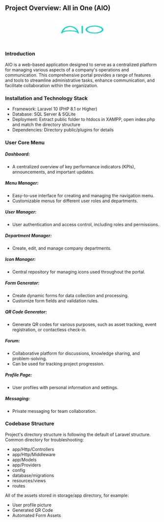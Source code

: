 ## Project Overview: All in One (AIO)
<p align="center">
    <img src="./public/img/logo.png" width="200">
</p>

### Introduction
AIO is a web-based application designed to serve as a centralized platform for managing various aspects of a company's operations and communication. This comprehensive portal provides a range of features and tools to streamline administrative tasks, enhance communication, and facilitate collaboration within the organization.

### Installation and Technology Stack
- Framework: Laravel 10 (PHP 8.1 or Higher)
- Database: SQL Server & SQLite
- Deployment: Extract public folder to htdocs in XAMPP, open index.php and match the directory structure
- Dependencies: Directory public/plugins for details

### User Core Menu
##### Dashboard:
- A centralized overview of key performance indicators (KPIs), announcements, and important updates.
##### Menu Manager:
- Easy-to-use interface for creating and managing the navigation menu.
- Customizable menus for different user roles and departments.
##### User Manager:
- User authentication and access control, including roles and permissions. 
##### Department Manager:
- Create, edit, and manage company departments.
##### Icon Manager:
- Central repository for managing icons used throughout the portal.
##### Form Generator:
- Create dynamic forms for data collection and processing.
- Customize form fields and validation rules.
##### QR Code Generator:
- Generate QR codes for various purposes, such as asset tracking, event registration, or contactless check-in.
##### Forum:
- Collaborative platform for discussions, knowledge sharing, and problem-solving.
- Can be used for tracking project progression.
##### Profile Page:
- User profiles with personal information and settings.
##### Messaging:
- Private messaging for team collaboration.


### Codebase Structure
Project's directory structure is following the default of Laravel structure. Common directory for troubleshooting:
- app/Http/Controllers
- app/Http/Middleware
- app/Models
- app/Providers
- config
- database/migrations
- resources/views
- routes

All of the assets stored in storage/app directory, for example:
- User profile picture
- Generated QR Code
- Automated Form Assets